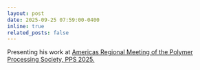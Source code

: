 ```yaml
---
layout: post
date: 2025-09-25 07:59:00-0400
inline: true
related_posts: false
---
```


 Presenting his work at [Americas Regional Meeting of the Polymer Processing Society, PPS 2025.](https://pps2025.ca/)
